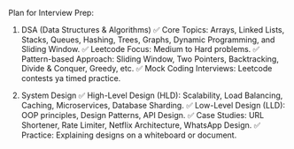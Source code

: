 Plan for Interview Prep:
1. DSA (Data Structures & Algorithms)
✅ Core Topics: Arrays, Linked Lists, Stacks, Queues, Hashing, Trees, Graphs, Dynamic Programming, and Sliding Window.
✅ Leetcode Focus: Medium to Hard problems.
✅ Pattern-based Approach: Sliding Window, Two Pointers, Backtracking, Divide & Conquer, Greedy, etc.
✅ Mock Coding Interviews: Leetcode contests ya timed practice.

2. System Design
✅ High-Level Design (HLD): Scalability, Load Balancing, Caching, Microservices, Database Sharding.
✅ Low-Level Design (LLD): OOP principles, Design Patterns, API Design.
✅ Case Studies: URL Shortener, Rate Limiter, Netflix Architecture, WhatsApp Design.
✅ Practice: Explaining designs on a whiteboard or document.
